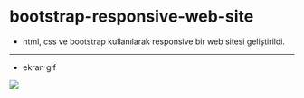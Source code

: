 # bootstrap-responsive-web-site

- html, css ve bootstrap kullanılarak responsive bir web sitesi geliştirildi.

------

- ekran gif 

 
![](ekran-kaydi.gif)


